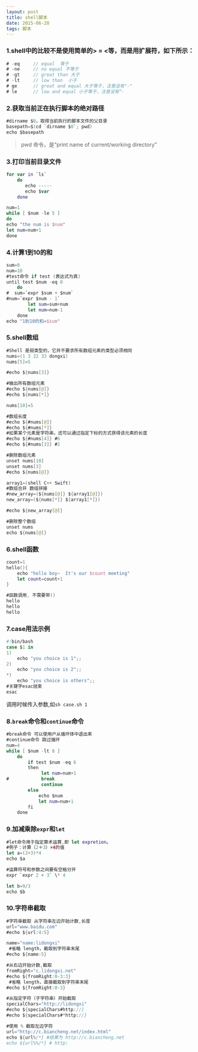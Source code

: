 ```yaml
---
layout: post
title: shell脚本
date: 2015-06-20
tags: 脚本
---
```



### 1.shell中的比较不是使用简单的> = <等，而是用**扩展符**，如下所示：
```swift
# -eq     // equal  等于
# -ne     // no equal 不等于
# -gt     // great than 大于
# -lt     // low than  小于
# ge      // great and equal 大于等于，注意没有"-"
# le      // low and equal 小于等于，注意没有“-
```

### 2.获取当前正在执行脚本的绝对路径
```swift
#dirname $0，取得当前执行的脚本文件的父目录
basepath=$(cd `dirname $0`; pwd)
echo $basepath
```
>pwd 命令，是“print name of current/working directory”

### 3.打印当前目录文件
```swift
for var in `ls`
    do
       echo -----
       echo $var
    done

num=1
while [ $num -le 5 ]
do
echo "the num is $num"
let num=num+1
done
```

### 4.计算1到10的和
```swift
sum=0
num=10
#test命令 if test (表达式为真)
until test $num -eq 0
    do
#  sum=`expr $sum + $num`
#num=`expr $num - 1`
        let sum=sum+num
        let num=num-1
    done
echo "1到10的和=$sum"
```
### 5.shell数组
```swift
#Shell 是弱类型的，它并不要求所有数组元素的类型必须相同
nums=(1 3 22 33 dongxi)
nums[5]=5

#echo ${nums[3]}

#输出所有数组元素
#echo ${nums[@]}
#echo ${nums[*]}

nums[10]=5

#数组长度
#echo ${#nums[@]}
#echo ${#nums[*]}
#如果某个元素是字符串，还可以通过指定下标的方式获得该元素的长度
#echo ${#nums[4]} #6
#echo ${#nums[3]} #2

#删除数组元素
unset nums[10]
unset nums[3]
#echo ${nums[@]}

array1=(shell C++ Swift)
#数组合并 数组拼接
#new_array=(${nums[@]} ${array1[@]})
new_array=(${nums[*]} ${array1[*]})

#echo ${new_array[@]}

#删除整个数组
unset nums
echo ${nums[@]}
```
### 6.shell函数
```swift
count=1
hello(){
    echo "hello boy~  It's our $count meeting"
    let count=count+1
}

#函数调用, 不需要带()
hello
hello
hello
```

### 7.case用法示例
```swift
#!bin/bash
case $1 in
1)
    echo "you choice is 1";;
2)
    echo "you choice is 2";;
*)
    echo "you choice is others";;
#关键字esac结束
esac
```
调用时候传入参数,如`sh case.sh 1`

### 8.`break`命令和`continue`命令
```swift
#break命令 可以使用户从循环体中退出来
#continue命令 跳过循环
num=4
while [ $num -lt 8 ]
    do
        if test $num -eq 6
        then
             let num=num+1
#            break
             continue
        else
            echo $num
            let num=num+1
        fi
    done
```
### 9.加减乘除`expr`和`let`
```swift
#let命令用于指定算术运算,即 let expretion。
#例子：计算（2＋3）×4的值
let a=(2+3)*4
echo $a

#运算符号和参数之间要有空格分开
expr `expr 2 + 3` \* 4

let b=9/3
echo $b
```
### 10.字符串截取
```swift
#字符串截取 从字符串左边开始计数,长度
url="www.baidu.com"
#echo ${url:4:5}

name="name:lidongxi"
 #省略 length，截取到字符串末尾
#echo ${name:5}

#从右边开始计数,截取
fromRight="c.lidongxi.net"
#echo ${fromRight:0-3:3}
 #省略 length，直接截取到字符串末尾
#echo ${fromRight:0-3}

#从指定字符（子字符串）开始截取
specialChars="http://lidongxi"
#echo ${specialChars#http://}
#echo ${specialChars#*http://}

#使用 % 截取左边字符
url="http://c.biancheng.net/index.html"
echo ${url%/*} #结果为 http://c.biancheng.net
echo ${url%%/*} # http:
```

